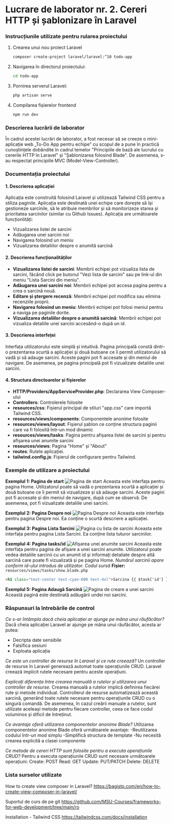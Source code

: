 # Lucrare de laborator nr. 2. Cereri HTTP și șablonizare în Laravel

### Instrucțiunile utilizate pentru rularea proiectului
1. Crearea unui nou proiect Laravel 
   ```bash
   composer create-project laravel/laravel:^10 todo-app
   ```
2. Navigarea în directorul proiectului:
   ```bash
   cd todo-app
   ```
3. Pornirea serverul Laravel:
   ```bash
   php artisan serve
   ```

4. Compilarea fișierelor frontend
    ```bash
   npm run dev
   ```

### Descrierea lucrării de laborator
În cadrul acestei lucrări de laborator, a fost necesar să se creeze o mini-aplicație web „To-Do App pentru echipe” cu scopul de a pune în practică cunoștințele dobândite în cadrul temelor "Principiile de bază ale lucrului cu cererile HTTP în Laravel" și "Șablonizarea folosind Blade". De asemenea, s-au respectat principiile MVC (Model-View-Controller).


### Documentația proiectului
#### 1. Descrierea aplicației
Aplicația este construită folosind Laravel și utilizează Tailwind CSS pentru a stiliza paginile.
Aplicația este destinată unei echipe care dorește să își gestioneze sarcinile, să le atribuie membrilor și să monitorizeze starea și prioritatea sarcinilor (similar cu Github Issues). 
Aplicația are următoarele funcționlități:
- Vizualizarea listei de sarcini
- Adăugarea unei sarcini noi
- Navigarea folosind un meniu
- Vizualizarea detaliilor despre o anumită sarcină

#### 2. Descrierea funcționalităților
- __Vizualizarea listei de sarcini__: Membrii echipei pot vizualiza lista de sarcini, făcând click pe butonul "Vezi lista de sarcini" sau pe link-ul din meniu "Lista Sarcini din meniu".
- __Adăugarea unei sarcini noi__: Membrii echipei pot accesa pagina pentru a crea o sarcină nouă.
- __Editare și ștergere recenză__: Membrii echipei pot modifica sau elimina recenziile proprii.
- __Navigarea folosind un meniu__: Membrii echipei pot folosi meniul pentru a naviga pe paginile dorite.
- __Vizualizarea detaliilor despre o anumită sarcină__: Membrii echipei pot vizualiza detaliile unei sarcini accesând-o după un id.

#### 3. Descrierea interfeței
Interfața utilizatorului este simplă și intuitivă. Pagina principală constă dintr-o prezentarea scurtă a aplicației și două butoane ce îi permit utilizatorului să vadă și să adauge sarcini. Aceste pagini pot fi accesate și din meniul de navigare. De asemenea, pe pagina principală pot fi vizualizate detaliile unei sarcini.

#### 4. Structura directoarelor și fișierelor
- __HTTP/Providers/AppServiceProvider.php__: Declararea View Composer-ului
- __Controllers__: Controlerele folosite
- __resources/css__: Fișierul principal de stiluri "app.css" care importă Tailwind CSS.
- __resources/views/components__: Componentele anonime folosite
- __resources/views/layout__: Fișierul șablon ce conține structura paginii care va fi folosită într-un mod dinamic
- __resources/views/tasks__: Pagina pentru afișarea listei de sarcini și pentru afișarea unei anumite sarcini
- __resources/views__: Pagina "Home" și "About"
- __routes__: Rutele aplicației.
- __tailwind.config.js__: Fișierul de configurare pentru Tailwind.

### Exemple de utilizare a proiectului

__Exemplul 1: Pagina de start__
![Pagina de start](../todo-app/screenshots/Screenshot%202024-10-19%20212414.png)
Aceasta este interfața pentru pagina Home. Utilizatorul poate să vadă o prezentarea scurtă a aplicației și două butoane ce îi permit să vizualizeze și să adauge sarcini. Aceste pagini pot fi accesate și din meniul de navigare, după cum se observă. De asemenea, pot fi vizualizate detaliile unei sarcini. 

__Exemplul 2: Pagina Despre noi__
![Pagina Despre noi](../todo-app/screenshots/Screenshot%202024-10-19%20212423.png)
Aceasta este interfața pentru pagina Despre noi. Ea conține o scurtă descriere a aplicației.

__Exemplul 3: Pagina Lista Sarcini__
![Pagina cu lista de sarcini](../todo-app/screenshots/Screenshot%202024-10-19%20212435.png)
Aceasta este interfața pentru pagina Lista Sarcini. Ea conține lista tuturor sarcinilor.

__Exemplul 4: Pagina tasks/id__
![Afișarea unei anumite sarcini](../todo-app/screenshots/Screenshot%202024-10-19%20212445.png)
Aceasta este interfața pentru pagina de afișare a unei sarcini anumite. Utilizatorul poate vedea detaliile sarcinii cu un anumit id și informați detaliate despre altă sarcină care poate fi vizualizată și pe pagina Home. 
_Numărul sarcinii apare conform id-ului introdus de utilizator._
_Codul sursă_
**Fișier:** `resources/views/tasks/show.blade.php`
```html
<h1 class="text-center text-cyan-600 text-4xl">Sarcina {{ $task['id'] }}</h1>
```
__Exemplul 5: Pagina Adaugă Sarcină__
![Pagina de creare a unei sarcini](../todo-app/screenshots/Screenshot%202024-10-19%20214612.png)
Această pagină este destinată adăugării undei noi sarcini.

### Răspunsuri la întrebările de control
_Ce s-ar întâmpla dacă cheia aplicației ar ajunge pe mâna unui răufăcător?_
Dacă cheia aplicației Laravel ar ajunge pe mâna unui răufăcător, acesta ar putea:
- Decripta date sensibile
- Falsifica sesiuni
- Exploata aplicația

_Ce este un controller de resurse în Laravel și ce rute creează?_
Un controller de resurse în Laravel generează automat toate operațiunile CRUD. Laravel creează implicit rutele necesare pentru aceste operațiuni.

_Explicați diferența între crearea manuală a rutelor și utilizarea unui controller de resurse._
Crearea manuală a rutelor implică definirea fiecărei rute și metode individual. Controllerul de resurse automatizează această sarcină, generând toate rutele necesare pentru operațiunile CRUD cu o singură comandă. De asemenea, în cazul creării manuale a rutelor, sunt utilizate aceleași metode pentru fiecare controller, ceea ce face codul voluminos și dificil de întreținut. 

_Ce avantaje oferă utilizarea componentelor anonime Blade?_
Utilizarea componentelor anonime Blade oferă următoarele avantaje:
-Reutilizarea codului într-un mod simplu
-Simplifică structura de template
-Nu necesită crearea explicită a clasei componente

_Ce metode de cereri HTTP sunt folosite pentru a executa operațiunile CRUD?_
Pentru a executa operațiunile CRUD sunt necesare următoarele operațiuni:
Create: POST
Read: GET
Update: PUT/PATCH
Delete: DELETE


### Lista surselor utilizate
How to create view composer in Laravel?
https://bagisto.com/en/how-to-create-view-composer-in-laravel/

Suportul de curs de pe git
https://github.com/MSU-Courses/frameworks-for-web-development/tree/main/ro

Installation - Tailwind CSS
https://tailwindcss.com/docs/installation


